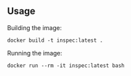 ## Usage

Building the image:
```
docker build -t inspec:latest .
```

Running the image:
```
docker run --rm -it inspec:latest bash
```
